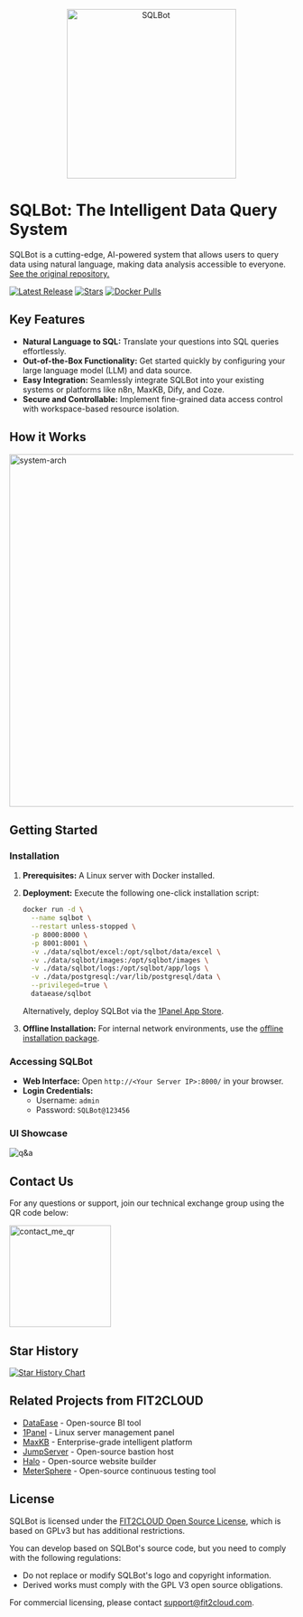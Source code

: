 <p align="center"><img src="https://resource-fit2cloud-com.oss-cn-hangzhou.aliyuncs.com/sqlbot/sqlbot.png" alt="SQLBot" width="300" /></p>

# SQLBot: The Intelligent Data Query System

SQLBot is a cutting-edge, AI-powered system that allows users to query data using natural language, making data analysis accessible to everyone.  [See the original repository.](https://github.com/dataease/SQLBot)

[![Latest Release](https://img.shields.io/github/v/release/dataease/SQLBot)](https://github.com/dataease/SQLBot/releases/latest)
[![Stars](https://img.shields.io/github/stars/dataease/SQLBot?color=%231890FF&style=flat-square)](https://github.com/dataease/SQLBot)
[![Docker Pulls](https://img.shields.io/docker/pulls/dataease/sqlbot?label=downloads)](https://hub.docker.com/r/dataease/SQLbot)

## Key Features

*   **Natural Language to SQL:**  Translate your questions into SQL queries effortlessly.
*   **Out-of-the-Box Functionality:** Get started quickly by configuring your large language model (LLM) and data source.
*   **Easy Integration:** Seamlessly integrate SQLBot into your existing systems or platforms like n8n, MaxKB, Dify, and Coze.
*   **Secure and Controllable:** Implement fine-grained data access control with workspace-based resource isolation.

## How it Works

[<img width="1189" height="624" alt="system-arch" src="https://github.com/user-attachments/assets/cde40783-369e-493e-bb59-44ce43c2e7c5" />](https://github.com/dataease/SQLBot)

## Getting Started

### Installation

1.  **Prerequisites:** A Linux server with Docker installed.

2.  **Deployment:** Execute the following one-click installation script:

    ```bash
    docker run -d \
      --name sqlbot \
      --restart unless-stopped \
      -p 8000:8000 \
      -p 8001:8001 \
      -v ./data/sqlbot/excel:/opt/sqlbot/data/excel \
      -v ./data/sqlbot/images:/opt/sqlbot/images \
      -v ./data/sqlbot/logs:/opt/sqlbot/app/logs \
      -v ./data/postgresql:/var/lib/postgresql/data \
      --privileged=true \
      dataease/sqlbot
    ```

    Alternatively, deploy SQLBot via the [1Panel App Store](https://apps.fit2cloud.com/1panel).

3.  **Offline Installation:** For internal network environments, use the [offline installation package](https://community.fit2cloud.com/#/products/sqlbot/downloads).

### Accessing SQLBot

*   **Web Interface:** Open `http://<Your Server IP>:8000/` in your browser.
*   **Login Credentials:**
    *   Username: `admin`
    *   Password: `SQLBot@123456`

### UI Showcase

  <tr>
    <img alt="q&a" src="https://github.com/user-attachments/assets/55526514-52f3-4cfe-98ec-08a986259280"   />
  </tr>

## Contact Us

For any questions or support, join our technical exchange group using the QR code below:

<img width="180" height="180" alt="contact_me_qr" src="https://github.com/user-attachments/assets/2594ff29-5426-4457-b051-279855610030" />

## Star History

[![Star History Chart](https://api.star-history.com/svg?repos=dataease/sqlbot&type=Date)](https://www.star-history.com/#dataease/sqlbot&Date)

## Related Projects from FIT2CLOUD

*   [DataEase](https://github.com/dataease/dataease/) - Open-source BI tool
*   [1Panel](https://github.com/1panel-dev/1panel/) - Linux server management panel
*   [MaxKB](https://github.com/1panel-dev/MaxKB/) - Enterprise-grade intelligent platform
*   [JumpServer](https://github.com/jumpserver/jumpserver/) - Open-source bastion host
*   [Halo](https://github.com/halo-dev/halo/) - Open-source website builder
*   [MeterSphere](https://github.com/metersphere/metersphere/) - Open-source continuous testing tool

## License

SQLBot is licensed under the [FIT2CLOUD Open Source License](LICENSE), which is based on GPLv3 but has additional restrictions.

You can develop based on SQLBot's source code, but you need to comply with the following regulations:

*   Do not replace or modify SQLBot's logo and copyright information.
*   Derived works must comply with the GPL V3 open source obligations.

For commercial licensing, please contact support@fit2cloud.com.